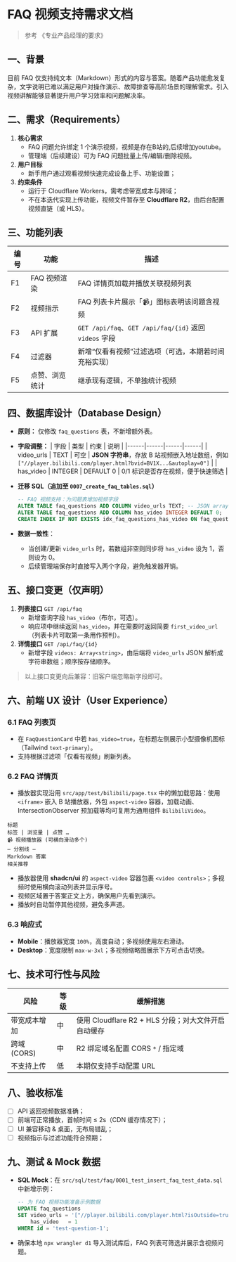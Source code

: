 # FAQ 视频支持需求文档

> 参考 《专业产品经理的要求》

## 一、背景
目前 FAQ 仅支持纯文本（Markdown）形式的内容与答案。随着产品功能愈发复杂，文字说明已难以满足用户对操作演示、故障排查等高阶场景的理解需求。引入视频讲解能够显著提升用户学习效率和问题解决率。

## 二、需求（Requirements）
1. **核心需求**
   - FAQ 问题允许绑定 1 个演示视频，视频是存在B站的,后续增加youtube。
   - 管理端（后续建设）可为 FAQ 问题批量上传/编辑/删除视频。
2. **用户目标**
   - 新手用户通过观看视频快速完成设备上手、功能设置；
3. **约束条件**
   - 运行于 Cloudflare Workers，需考虑带宽成本与跨域；
   - 不在本迭代实现上传功能，视频文件暂存至 **Cloudflare R2**，由后台配置视频直链（或 HLS）。

## 三、功能列表
| 编号 | 功能 | 描述 |
|------|------|------|
| F1 | FAQ 视频渲染 | FAQ 详情页加载并播放关联视频列表 |
| F2 | 视频指示 | FAQ 列表卡片展示「📹」图标表明该问题含视频 |
| F3 | API 扩展 | `GET /api/faq`、`GET /api/faq/{id}` 返回 `videos` 字段 |
| F4 | 过滤器 | 新增“仅看有视频”过滤选项（可选，本期若时间充裕实现） |
| F5 | 点赞、浏览统计 | 继承现有逻辑，不单独统计视频 |

## 四、数据库设计（Database Design）
- **原则：** 仅修改 `faq_questions` 表，不新增额外表。
- **字段调整：**
  | 字段 | 类型 | 约束 | 说明 |
  |------|------|------|------|
  | video_urls | TEXT | 可空 | **JSON 字符串**，存放 B 站视频嵌入地址数组，例如 `["//player.bilibili.com/player.html?bvid=BV1X...&autoplay=0"]` |
  | has_video | INTEGER | DEFAULT 0 | 0/1 标识是否存在视频，便于快速筛选 |

- **迁移 SQL（追加至 `0007_create_faq_tables.sql`）**
  ```sql
  -- FAQ 视频支持：为问题表增加视频字段
  ALTER TABLE faq_questions ADD COLUMN video_urls TEXT; -- JSON array of bilibili iframe URLs
  ALTER TABLE faq_questions ADD COLUMN has_video INTEGER DEFAULT 0;
  CREATE INDEX IF NOT EXISTS idx_faq_questions_has_video ON faq_questions(has_video);
  ```

- **数据一致性**：
  - 当创建/更新 `video_urls` 时，若数组非空则同步将 `has_video` 设为 1，否则设为 0。
  - 后续管理端保存时直接写入两个字段，避免触发器开销。

## 五、接口变更（仅声明）
1. **列表接口** `GET /api/faq`
   - 新增查询字段 `has_video`（布尔，可选）。
   - 响应项中继续返回 `has_video`，并在需要时返回简要 `first_video_url`（列表卡片可取第一条用作预判）。
2. **详情接口** `GET /api/faq/{id}`
   - 新增字段 `videos: Array<string>`，由后端将 `video_urls` JSON 解析成字符串数组；顺序按存储顺序。

> 以上接口变更向后兼容：旧客户端忽略新字段即可。

## 六、前端 UX 设计（User Experience）
### 6.1 FAQ 列表页
- 在 `FaqQuestionCard` 中若 `has_video=true`，在标题左侧展示小型摄像机图标（Tailwind `text-primary`）。
- 支持根据过滤项「仅看有视频」刷新列表。

### 6.2 FAQ 详情页
- 播放器实现沿用 `src/app/test/bilibili/page.tsx` 中的懒加载思路：使用 `<iframe>` 嵌入 B 站播放器，外包 `aspect-video` 容器，加载动画、IntersectionObserver 预加载等均可复用为通用组件 `BilibiliVideo`。
```
标题
标签 | 浏览量 | 点赞 …
📹 视频播放器 (可横向滑动多个)
— 分割线 —
Markdown 答案
相关推荐
```
- 播放器使用 **shadcn/ui** 的 `aspect-video` 容器包裹 `<video controls>`；多视频时使用横向滚动列表并显示序号。
- 视频区域置于答案正文上方，确保用户先看到演示。
- 播放时自动暂停其他视频，避免多声道。

### 6.3 响应式
- **Mobile**：播放器宽度 `100%`，高度自动；多视频使用左右滑动。
- **Desktop**：宽度限制 `max-w-3xl`；多视频缩略图展示下方可点击切换。

## 七、技术可行性与风险
| 风险 | 等级 | 缓解措施 |
|------|------|----------|
| 带宽成本增加 | 中 | 使用 Cloudflare R2 + HLS 分段；对大文件开启自动缓存 |
| 跨域 (CORS) | 中 | R2 绑定域名配置 CORS `*` / 指定域 |
| 不支持上传 | 低 | 本期仅支持手动配置 URL |

## 八、验收标准
- [ ] API 返回视频数据准确；
- [ ] 前端可正常播放，首帧时间 ≤ 2s（CDN 缓存情况下）；
- [ ] UI 兼容移动 & 桌面，无布局错乱；
- [ ] 视频指示与过滤功能符合预期；

## 九、测试 & Mock 数据
- **SQL Mock**：在 `src/sql/test/faq/0001_test_insert_faq_test_data.sql` 中新增示例：
  ```sql
  -- 为 FAQ 视频功能准备示例数据
  UPDATE faq_questions
  SET video_urls = '["//player.bilibili.com/player.html?isOutside=true&bvid=BV1nL8NzkEyx&autoplay=0"]',
      has_video   = 1
  WHERE id = 'test-question-1';
  ```
- 确保本地 `npx wrangler d1` 导入测试库后，FAQ 列表可筛选并展示含视频问题。

